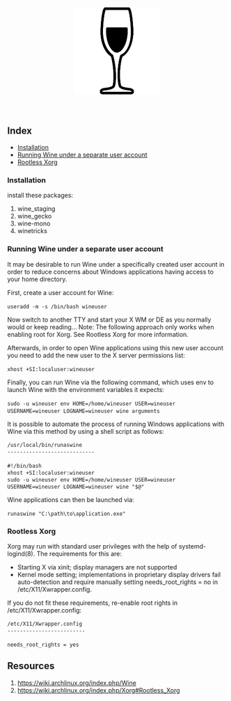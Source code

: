 <h1 align="center">
	<img width="200" src="Wine.svg" alt="Vim">
	<br>
	<br>
</h1>

## Index
- [Installation](#Installation)
- [Running Wine under a separate user account](#RunningWineUnderASeparateUserAccount)
- [Rootless Xorg](#RootlessXorg)


### <a name="Installation">Installation</a>
install these packages:
1. wine_staging
2. wine_gecko
3. wine-mono
4. winetricks

### <a name="RunningWineUnderASeparateUserAccount">Running Wine under a separate user account</a>

It may be desirable to run Wine under a specifically created user account in order to reduce concerns about Windows applications having access to your home directory.

First, create a user account for Wine:

`useradd -m -s /bin/bash wineuser`

Now switch to another TTY and start your X WM or DE as you normally would or keep reading...
Note: The following approach only works when enabling root for Xorg. See <a name="RootlessXorg">Rootless Xorg</a> for more information.

Afterwards, in order to open Wine applications using this new user account you need to add the new user to the X server permissions list:

`xhost +SI:localuser:wineuser`

Finally, you can run Wine via the following command, which uses env to launch Wine with the environment variables it expects:

`sudo -u wineuser env HOME=/home/wineuser USER=wineuser USERNAME=wineuser LOGNAME=wineuser wine arguments`

It is possible to automate the process of running Windows applications with Wine via this method by using a shell script as follows:

```
/usr/local/bin/runaswine
----------------------------

#!/bin/bash
xhost +SI:localuser:wineuser
sudo -u wineuser env HOME=/home/wineuser USER=wineuser USERNAME=wineuser LOGNAME=wineuser wine "$@"
```

Wine applications can then be launched via:

`runaswine "C:\path\to\application.exe"`


### <a name="RootlessXorg">Rootless Xorg</a>

Xorg may run with standard user privileges with the help of systemd-logind(8). The requirements for this are:

- Starting X via xinit; display managers are not supported
- Kernel mode setting; implementations in proprietary display drivers fail auto-detection and require manually setting needs_root_rights = no in /etc/X11/Xwrapper.config.

If you do not fit these requirements, re-enable root rights in /etc/X11/Xwrapper.config:

```
/etc/X11/Xwrapper.config
-------------------------

needs_root_rights = yes
````

Resources
---
1. https://wiki.archlinux.org/index.php/Wine
2. https://wiki.archlinux.org/index.php/Xorg#Rootless_Xorg



